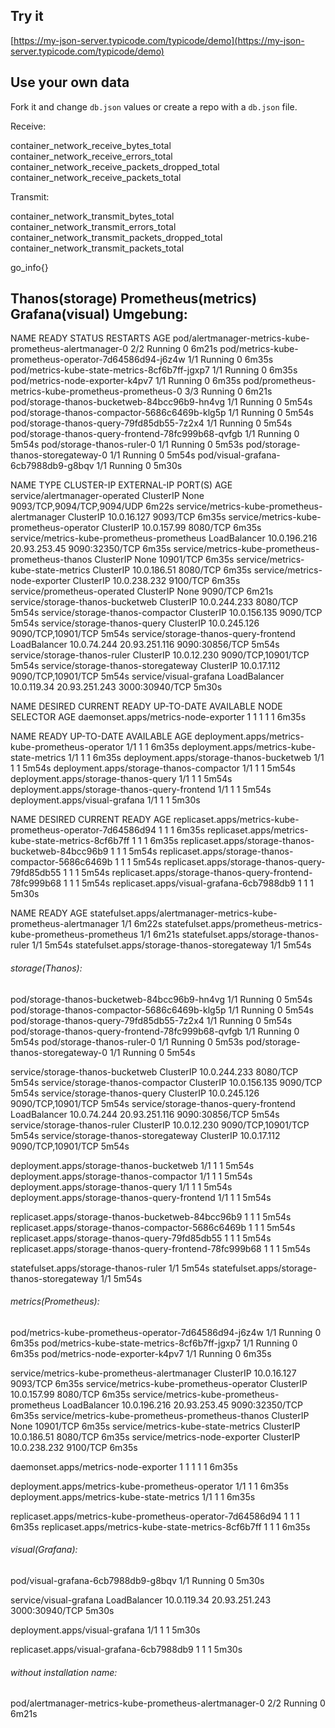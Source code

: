 ## Try it

[https://my-json-server.typicode.com/typicode/demo](https://my-json-server.typicode.com/typicode/demo)

## Use your own data

Fork it and change `db.json` values or create a repo with a `db.json` file.


Receive:

container_network_receive_bytes_total
container_network_receive_errors_total
container_network_receive_packets_dropped_total
container_network_receive_packets_total

Transmit:

container_network_transmit_bytes_total
container_network_transmit_errors_total
container_network_transmit_packets_dropped_total
container_network_transmit_packets_total


go_info{}

## Thanos(storage) Prometheus(metrics) Grafana(visual) Umgebung:

NAME                                                      READY   STATUS    RESTARTS   AGE
pod/alertmanager-metrics-kube-prometheus-alertmanager-0   2/2     Running   0          6m21s
pod/metrics-kube-prometheus-operator-7d64586d94-j6z4w     1/1     Running   0          6m35s
pod/metrics-kube-state-metrics-8cf6b7ff-jgxp7             1/1     Running   0          6m35s
pod/metrics-node-exporter-k4pv7                           1/1     Running   0          6m35s
pod/prometheus-metrics-kube-prometheus-prometheus-0       3/3     Running   0          6m21s
pod/storage-thanos-bucketweb-84bcc96b9-hn4vg              1/1     Running   0          5m54s
pod/storage-thanos-compactor-5686c6469b-klg5p             1/1     Running   0          5m54s
pod/storage-thanos-query-79fd85db55-7z2x4                 1/1     Running   0          5m54s
pod/storage-thanos-query-frontend-78fc999b68-qvfgb        1/1     Running   0          5m54s
pod/storage-thanos-ruler-0                                1/1     Running   0          5m53s
pod/storage-thanos-storegateway-0                         1/1     Running   0          5m54s
pod/visual-grafana-6cb7988db9-g8bqv                       1/1     Running   0          5m30s

NAME                                                TYPE           CLUSTER-IP     EXTERNAL-IP     PORT(S)                      AGE
service/alertmanager-operated                       ClusterIP      None           <none>          9093/TCP,9094/TCP,9094/UDP   6m22s
service/metrics-kube-prometheus-alertmanager        ClusterIP      10.0.16.127    <none>          9093/TCP                     6m35s
service/metrics-kube-prometheus-operator            ClusterIP      10.0.157.99    <none>          8080/TCP                     6m35s
service/metrics-kube-prometheus-prometheus          LoadBalancer   10.0.196.216   20.93.253.45    9090:32350/TCP               6m35s
service/metrics-kube-prometheus-prometheus-thanos   ClusterIP      None           <none>          10901/TCP                    6m35s
service/metrics-kube-state-metrics                  ClusterIP      10.0.186.51    <none>          8080/TCP                     6m35s
service/metrics-node-exporter                       ClusterIP      10.0.238.232   <none>          9100/TCP                     6m35s
service/prometheus-operated                         ClusterIP      None           <none>          9090/TCP                     6m21s
service/storage-thanos-bucketweb                    ClusterIP      10.0.244.233   <none>          8080/TCP                     5m54s
service/storage-thanos-compactor                    ClusterIP      10.0.156.135   <none>          9090/TCP                     5m54s
service/storage-thanos-query                        ClusterIP      10.0.245.126   <none>          9090/TCP,10901/TCP           5m54s
service/storage-thanos-query-frontend               LoadBalancer   10.0.74.244    20.93.251.116   9090:30856/TCP               5m54s
service/storage-thanos-ruler                        ClusterIP      10.0.12.230    <none>          9090/TCP,10901/TCP           5m54s
service/storage-thanos-storegateway                 ClusterIP      10.0.17.112    <none>          9090/TCP,10901/TCP           5m54s
service/visual-grafana                              LoadBalancer   10.0.119.34    20.93.251.243   3000:30940/TCP               5m30s

NAME                                   DESIRED   CURRENT   READY   UP-TO-DATE   AVAILABLE   NODE SELECTOR   AGE
daemonset.apps/metrics-node-exporter   1         1         1       1            1           <none>          6m35s

NAME                                               READY   UP-TO-DATE   AVAILABLE   AGE
deployment.apps/metrics-kube-prometheus-operator   1/1     1            1           6m35s
deployment.apps/metrics-kube-state-metrics         1/1     1            1           6m35s
deployment.apps/storage-thanos-bucketweb           1/1     1            1           5m54s
deployment.apps/storage-thanos-compactor           1/1     1            1           5m54s
deployment.apps/storage-thanos-query               1/1     1            1           5m54s
deployment.apps/storage-thanos-query-frontend      1/1     1            1           5m54s
deployment.apps/visual-grafana                     1/1     1            1           5m30s

NAME                                                          DESIRED   CURRENT   READY   AGE
replicaset.apps/metrics-kube-prometheus-operator-7d64586d94   1         1         1       6m35s
replicaset.apps/metrics-kube-state-metrics-8cf6b7ff           1         1         1       6m35s
replicaset.apps/storage-thanos-bucketweb-84bcc96b9            1         1         1       5m54s
replicaset.apps/storage-thanos-compactor-5686c6469b           1         1         1       5m54s
replicaset.apps/storage-thanos-query-79fd85db55               1         1         1       5m54s
replicaset.apps/storage-thanos-query-frontend-78fc999b68      1         1         1       5m54s
replicaset.apps/visual-grafana-6cb7988db9                     1         1         1       5m30s

NAME                                                                 READY   AGE
statefulset.apps/alertmanager-metrics-kube-prometheus-alertmanager   1/1     6m22s
statefulset.apps/prometheus-metrics-kube-prometheus-prometheus       1/1     6m21s
statefulset.apps/storage-thanos-ruler                                1/1     5m54s
statefulset.apps/storage-thanos-storegateway                         1/1     5m54s


###### storage(Thanos):

pod/storage-thanos-bucketweb-84bcc96b9-hn4vg              1/1     Running   0          5m54s
pod/storage-thanos-compactor-5686c6469b-klg5p             1/1     Running   0          5m54s
pod/storage-thanos-query-79fd85db55-7z2x4                 1/1     Running   0          5m54s
pod/storage-thanos-query-frontend-78fc999b68-qvfgb        1/1     Running   0          5m54s
pod/storage-thanos-ruler-0                                1/1     Running   0          5m53s
pod/storage-thanos-storegateway-0                         1/1     Running   0          5m54s

service/storage-thanos-bucketweb                    ClusterIP      10.0.244.233   <none>          8080/TCP                     5m54s
service/storage-thanos-compactor                    ClusterIP      10.0.156.135   <none>          9090/TCP                     5m54s
service/storage-thanos-query                        ClusterIP      10.0.245.126   <none>          9090/TCP,10901/TCP           5m54s
service/storage-thanos-query-frontend               LoadBalancer   10.0.74.244    20.93.251.116   9090:30856/TCP               5m54s
service/storage-thanos-ruler                        ClusterIP      10.0.12.230    <none>          9090/TCP,10901/TCP           5m54s
service/storage-thanos-storegateway                 ClusterIP      10.0.17.112    <none>          9090/TCP,10901/TCP           5m54s

deployment.apps/storage-thanos-bucketweb           1/1     1            1           5m54s
deployment.apps/storage-thanos-compactor           1/1     1            1           5m54s
deployment.apps/storage-thanos-query               1/1     1            1           5m54s
deployment.apps/storage-thanos-query-frontend      1/1     1            1           5m54s

replicaset.apps/storage-thanos-bucketweb-84bcc96b9            1         1         1       5m54s
replicaset.apps/storage-thanos-compactor-5686c6469b           1         1         1       5m54s
replicaset.apps/storage-thanos-query-79fd85db55               1         1         1       5m54s
replicaset.apps/storage-thanos-query-frontend-78fc999b68      1         1         1       5m54s

statefulset.apps/storage-thanos-ruler                                1/1     5m54s
statefulset.apps/storage-thanos-storegateway                         1/1     5m54s


###### metrics(Prometheus):

pod/metrics-kube-prometheus-operator-7d64586d94-j6z4w     1/1     Running   0          6m35s
pod/metrics-kube-state-metrics-8cf6b7ff-jgxp7             1/1     Running   0          6m35s
pod/metrics-node-exporter-k4pv7                           1/1     Running   0          6m35s

service/metrics-kube-prometheus-alertmanager        ClusterIP      10.0.16.127    <none>          9093/TCP                     6m35s
service/metrics-kube-prometheus-operator            ClusterIP      10.0.157.99    <none>          8080/TCP                     6m35s
service/metrics-kube-prometheus-prometheus          LoadBalancer   10.0.196.216   20.93.253.45    9090:32350/TCP               6m35s
service/metrics-kube-prometheus-prometheus-thanos   ClusterIP      None           <none>          10901/TCP                    6m35s
service/metrics-kube-state-metrics                  ClusterIP      10.0.186.51    <none>          8080/TCP                     6m35s
service/metrics-node-exporter                       ClusterIP      10.0.238.232   <none>          9100/TCP                     6m35s

daemonset.apps/metrics-node-exporter   1         1         1       1            1           <none>          6m35s

deployment.apps/metrics-kube-prometheus-operator   1/1     1            1           6m35s
deployment.apps/metrics-kube-state-metrics         1/1     1            1           6m35s

replicaset.apps/metrics-kube-prometheus-operator-7d64586d94   1         1         1       6m35s
replicaset.apps/metrics-kube-state-metrics-8cf6b7ff           1         1         1       6m35s


###### visual(Grafana):

pod/visual-grafana-6cb7988db9-g8bqv                       1/1     Running   0          5m30s

service/visual-grafana                              LoadBalancer   10.0.119.34    20.93.251.243   3000:30940/TCP               5m30s

deployment.apps/visual-grafana                     1/1     1            1           5m30s

replicaset.apps/visual-grafana-6cb7988db9                     1         1         1       5m30s


###### without installation name:

pod/alertmanager-metrics-kube-prometheus-alertmanager-0   2/2     Running   0          6m21s
